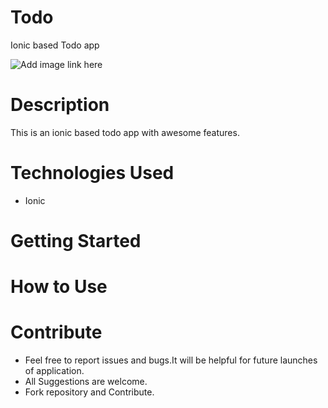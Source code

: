 # Todo

Ionic based Todo app

![Add image link here]()

<h1>Description</h1>

This is an ionic based todo app with awesome features.

<h1>Technologies Used</h1>
<ul>
  <li> Ionic </li>
</ul>

<h1>Getting Started</h1>

   
<h1>How to Use</h1>


<h1>Contribute</h1>
<ul>
  <li>Feel free to report issues and bugs.It will be helpful for future launches of application.</li>
  <li>All Suggestions are welcome.</li>
  <li>Fork repository and Contribute.</li>
</ul>

